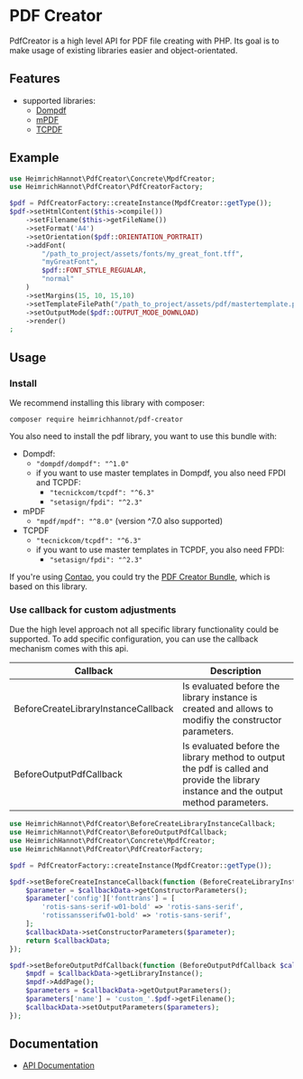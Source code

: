 # PDF Creator

PdfCreator is a high level API for PDF file creating with PHP. Its goal is to make usage of existing libraries easier and object-orientated.

## Features

- supported libraries:
  - [Dompdf](https://github.com/dompdf/dompdf)
  - [mPDF](https://github.com/mpdf/mpdf)
  - [TCPDF](https://github.com/tecnickcom/TCPDF)

## Example

```php
use HeimrichHannot\PdfCreator\Concrete\MpdfCreator;
use HeimrichHannot\PdfCreator\PdfCreatorFactory;

$pdf = PdfCreatorFactory::createInstance(MpdfCreator::getType());
$pdf->setHtmlContent($this->compile())
    ->setFilename($this->getFileName())
    ->setFormat('A4')
    ->setOrientation($pdf::ORIENTATION_PORTRAIT)
    ->addFont(
        "/path_to_project/assets/fonts/my_great_font.tff", 
        "myGreatFont", 
        $pdf::FONT_STYLE_REGUALAR,
        "normal"
    )
    ->setMargins(15, 10, 15,10)
    ->setTemplateFilePath("/path_to_project/assets/pdf/mastertemplate.pdf")
    ->setOutputMode($pdf::OUTPUT_MODE_DOWNLOAD)
    ->render()
;
```

## Usage

### Install

We recommend installing this library with composer:

    composer require heimrichhannot/pdf-creator

You also need to install the pdf library, you want to use this bundle with:
- Dompdf:
  - `"dompdf/dompdf": "^1.0"`
  - if you want to use master templates in Dompdf, you also need FPDI and TCPDF:    
    - `"tecnickcom/tcpdf": "^6.3"`
    - `"setasign/fpdi": "^2.3"`
- mPDF
  - `"mpdf/mpdf": "^8.0"` (version ^7.0 also supported)
- TCPDF
  - `"tecnickcom/tcpdf": "^6.3"`
  - if you want to use master templates in TCPDF, you also need FPDI:    
    - `"setasign/fpdi": "^2.3"`

If you're using [Contao](https://contao.org/), you could try the [PDF Creator Bundle](https://github.com/heimrichhannot/contao-pdf-creator-bundle), which is based on this library.


### Use callback for custom adjustments

Due the high level approach not all specific library functionality could be supported. To add specific configuration, you can use the callback mechanism comes with this api.

Callback | Description
-------- | -----------
BeforeCreateLibraryInstanceCallback | Is evaluated before the library instance is created and allows to modifiy the constructor parameters.
BeforeOutputPdfCallback | Is evaluated before the library method to output the pdf is called and provide the library instance and the output method parameters.

```php
use HeimrichHannot\PdfCreator\BeforeCreateLibraryInstanceCallback;
use HeimrichHannot\PdfCreator\BeforeOutputPdfCallback;
use HeimrichHannot\PdfCreator\Concrete\MpdfCreator;
use HeimrichHannot\PdfCreator\PdfCreatorFactory;

$pdf = PdfCreatorFactory::createInstance(MpdfCreator::getType());

$pdf->setBeforeCreateInstanceCallback(function (BeforeCreateLibraryInstanceCallback $callbackData) {
    $parameter = $callbackData->getConstructorParameters();
    $parameter['config']['fonttrans'] = [
        'rotis-sans-serif-w01-bold' => 'rotis-sans-serif',
        'rotissansserifw01-bold' => 'rotis-sans-serif',
    ];
    $callbackData->setConstructorParameters($parameter);
    return $callbackData;
});

$pdf->setBeforeOutputPdfCallback(function (BeforeOutputPdfCallback $callbackData) use ($pdf) {
    $mpdf = $callbackData->getLibraryInstance();
    $mpdf->AddPage();
    $parameters = $callbackData->getOutputParameters();
    $parameters['name'] = 'custom_'.$pdf->getFilename();
    $callbackData->setOutputParameters($parameters);
});

```

## Documentation

- [API Documentation](https://heimrichhannot.github.io/pdf-creator/)